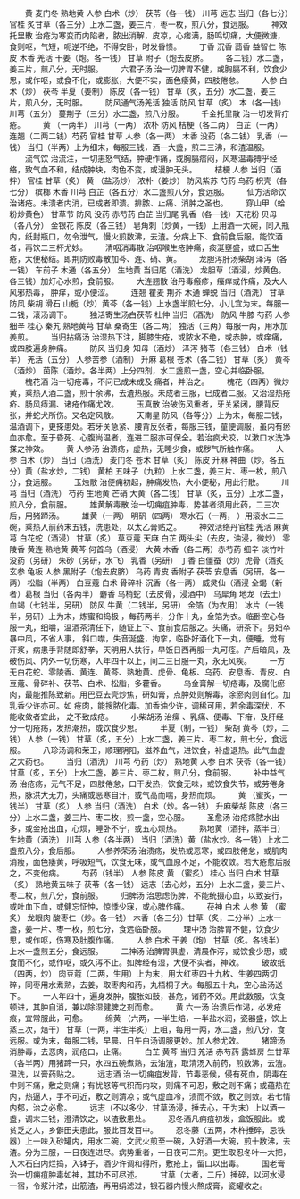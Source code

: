 <!-- { "loadSidebar": true } -->
　　黄 麦门冬 熟地黄 人参 白术（炒） 茯苓（各一钱） 川芎 远志 当归（各七分）官桂 炙甘草（各三分）上水二盏，姜三片，枣一枚，煎八分，食远服。
　　神效托里散 治疮为寒变而内陷者，脓出消解，皮凉，心痞满，肠鸣切痛，大便微溏，食则呕，气短，呃逆不绝，不得安卧，时发昏愦。
　　丁香 沉香 茴香 益智仁 陈皮 木香 羌活 干姜（炮。各一钱） 甘草 附子（炮去皮脐。
　　各二钱）水二盏，姜三片，煎八分，无时服。
　　六君子汤 治一切脾胃不健，或胸膈不利，饮食少思，或作呕，或食不化，或膨胀，大便不实，面色痿黄，四肢倦怠。
　　人参 白术（炒） 茯苓 半夏（姜制） 陈皮（各一钱） 甘草（炙，五分）水二盏，姜三片，煎八分，无时服。
　　防风通气汤羌活 独活 防风 甘草（炙） 本（各一钱） 川芎（五分） 蔓荆子（三分）水二盏，煎八分服。
　　千金托里散 治一切发背疔疮。
　　黄 （一两半） 川芎（一两） 浓朴 防风 桔梗（各二两） 白芷（一两） 连翘（二两二钱）芍药 官桂 甘草 人参（各一两） 木香 没药（各二钱） 乳香（一钱） 当归（半两）上为细末，每服三钱，酒一大盏，煎二三沸，和渣温服。
　　流气饮 治流注，一切恚怒气结，肿硬作痛，或胸膈痞闷，风寒温毒搏乎经络，致气血不和，结成肿块，肉色不变，或漫肿无头。
　　桔梗 人参 当归（酒拌） 官桂 甘草（炙） 黄 （盐汤炒） 浓朴（姜炒） 防风紫苏 芍药 乌药 枳壳（各七分） 槟榔 木香 川芎 白芷（各五分）水二盏煎八分，食远服。
　　仙方活命饮 治诸疮。未溃者内消，已成者即溃。排脓、止痛、消肿之圣也。
　　穿山甲（蛤粉炒黄色） 甘草节 防风 没药 赤芍药 白芷 当归尾 乳香（各一钱）天花粉 贝母（各八分） 金银花 陈皮（各三钱） 皂角刺（炒黄，一钱）上用酒一大碗，同入瓶内，纸封瓶口，勿令泄气，慢火煎数沸，去渣。分病上下、食前食后服。能饮酒者，再饮二三杯尤妙。
　　清咽消毒散 治咽喉生疮肿痛，痰涎壅盛，或口舌生疮，大便秘结。即荆防败毒散加芩、连、硝、黄。
　　龙胆泻肝汤柴胡 泽泻（各一钱） 车前子 木通（各五分） 生地黄 当归尾（酒洗） 龙胆草（酒浸，炒黄色。各三钱）加灯心水煎，食前服。
　　大连翘散 治丹毒瘢疹，瘙痒或作痛，及大人风邪热毒， 肿痒，或小便涩。
　　连翘 瞿麦 荆芥 木通 蝉蜕 当归（酒洗） 甘草 防风 柴胡 滑石 山栀（炒）黄芩（各一钱）上水盏半煎七分。小儿宜为末。每服一二钱，滚汤调下。
　　独活寄生汤白茯苓 杜仲 当归（酒洗） 防风 牛膝 芍药 人参 细辛 桂心 秦艽 熟地黄芎 甘草 桑寄生（各二两） 独活（三两）每服一两，用水加姜煎。
　　当归拈痛汤 治湿热下注，脚膝生疮，或脓水不绝，或赤肿，或痒痛，或四肢遍身肿痛。
　　防风 当归身 知母（酒炒） 泽泻 猪苓（各三钱） 白术（钱半） 羌活（五分） 人参苦参（酒制） 升麻 葛根 苍术（各二钱） 甘草（炙） 黄芩（酒炒） 茵陈（酒炒。各半两）上分四剂，水二盏煎一盏，空心并临卧服。
　　槐花酒 治一切疮毒，不问已成未成及 痛者，并治之。
　　槐花（四两）微炒黄，乘热入酒二盏，煎十余沸，去渣热服。未成者三服，已成者二服。又治湿热疮疥、肠风痔漏、诸疮作痛尤效。
　　玉真散 治破伤风重者，牙关紧闭，腰背反张，并蛇犬所伤。又名定风散。
　　天南星 防风（各等分）上为末，每服二钱，温酒调下，更搽患处。若牙关急紧、腰背反张者，每服三钱，童便调服，虽内有瘀血亦愈。至于昏死、心腹尚温者，连进二服亦可保全。若治疯犬咬，以漱口水洗净搽之神效。
　　黄 人参汤 治溃疡，虚热，无睡少食，或秽气所触作痛。
　　人参 白术（炒） 当归（酒洗） 麦门冬 苍术 甘草（炙） 陈皮 升麻 神曲（炒。各五分）黄（盐水炒，二钱） 黄柏 五味子（九粒）上水二盏，姜三片、枣一枚，煎八分，食远服。
　　玉烛散 治便痈初起，肿痛发热，大小便秘，用此行散。
　　川芎 当归（酒洗） 芍药 生地黄 芒硝 大黄（各二钱） 甘草（炙，五分）上水二盏，煎八分，食前服。
　　雄黄解毒散 治一切痈疽肿毒，势甚者须用此药，二三次后，用猪蹄汤。
　　雄黄（一两） 明矾（四两） 寒水石（一两， ）用滚水二三碗，乘热入前药末五钱，洗患处，以太乙膏贴之。
　　神效活络丹官桂 羌活 麻黄 芎 白花蛇（酒浸） 甘草（炙） 草豆蔻 天麻 白芷 两头尖（去皮，油浸，微炒） 零陵香 黄连 熟地黄 黄芩 何首乌（酒浸） 大黄 木香（各二两）赤芍药 细辛 淡竹叶 没药（另研） 朱砂（另研，水飞） 乳香（另研） 丁香 白僵蚕（炒）虎骨（酒炙 玄参 龟板 人参 黑附子（炮去皮脐） 乌药 青皮 香附子 茯苓 安息香（另研。各一两） 松脂（半两） 白豆蔻 白术 骨碎补 沉香（各一两） 威灵仙（酒浸 全蝎（新者）葛根 当归（各两半） 麝香 乌梢蛇（去皮骨，浸酒中） 乌犀角 地龙（去土）血竭（七钱半，另研） 防风 牛黄（二钱半，另研） 金箔（为衣用） 冰片（一钱半，另研）上为末，炼蜜和捣极 ，每药两半，分作十丸，金箔为衣。临卧空心各服一丸，细嚼，温酒茶清任下，随证上下、食前食后服之。头痛，研茶下。男妇卒暴中风，不省人事， 斜口噤，失音涎盛，拘挛，临卧好酒化下一丸，便睡，觉有汗浆，病患手背随即舒拳，天明用人扶行，早饭日西再服一丸可痊。产后暗风，及破伤风、内外一切伤寒，人年四十以上，间二三日服一丸，永无风疾。
　　一方无白花蛇、零陵香、黄连、黄芩、熟地黄、虎骨、龟板、乌药、安息香、青皮、白豆蔻、骨碎补、茯苓、白术、松脂，多藿香。
　　乌金膏解一切疮毒，及腐化瘀肉，最能推陈致新。用巴豆去壳炒焦，研如膏，点肿处则解毒，涂瘀肉则自化。加乳香少许亦可。如 疮肉，能搜脓化毒。加香油少许，调稀可用，若余毒深伏，不能收敛者宜此， 之不致成疮。
　　小柴胡汤 治瘰 、乳痛、便毒、下疳，及肝经分一切疮疡，发热潮热，或饮食少思。
　　半夏（制，一钱） 柴胡 黄芩（炒，二钱） 人参（一钱） 甘草（炙，五分）上水二盏，姜三片、枣二枚，煎七分，食远服。
　　八珍汤调和荣卫，顺理阴阳，滋养血气，进饮食，补虚退热。此气血虚之大药也。
　　当归（酒洗） 川芎 芍药（炒） 熟地黄 人参 白术 茯苓（各一钱） 甘草（炙，五分）上水二盏，姜三片、枣二枚，煎八分，食前服。
　　补中益气汤 治疮疡，元气不足，四肢倦怠，口干发热，饮食无味，或饮食失节，或劳倦身热，脉洪大无力，头痛或恶寒自汗，或气高而喘，身热而烦。
　　黄 （蜜炙，一钱半） 甘草（炙） 人参 当归（酒洗） 白术（炒。各一钱） 升麻柴胡 陈皮（各三分）上水二盏，姜三片、枣二枚，煎一盏，空心服。
　　圣愈汤 治疮疡脓水出多，或金疮出血，心烦，睡卧不宁，或五心烦热。
　　熟地黄（酒拌，蒸半日） 生地黄（酒洗） 川芎 人参（各半两） 当归（酒洗）黄（盐水炒。各一钱）上水二盏煎八分，食后服。
　　人参养荣汤 治溃疡，发热或恶寒，或四肢倦怠，或肌肉消瘦，面色痿黄，呼吸短气，饮食无味，或气血原不足，不能收敛。若大疮愈后服之，不变他病。
　　芍药（钱半） 人参 陈皮 黄 （蜜炙） 桂心 当归 白术 甘草（炙） 熟地黄五味子 茯苓（各一钱） 远志（去心炒，五分）上水二盏，姜三片、枣二枚，煎八分，食前服。
　　归脾汤 治思虑伤脾，不能统摄心血，以致妄行，或吐血下血，或健忘怔忡，惊悸少寐，或心脾作痛。
　　茯神 白术 人参 黄 （蜜炙） 龙眼肉 酸枣仁（炒。各一钱） 木香（各三分）甘草（炙，二分半）上水一盏，姜一片、枣一枚，煎七分，食远临卧服。
　　理中汤 治脾胃不健，饮食少思，或作呕，伤寒及肚腹作痛。
　　人参 白术 干姜（炮） 甘草（炙。各钱半）上水一盏煎五分，食远服。
　　二神汤 治脾胃俱虚，清晨作泻，或饮食少思，或食而不化，或作呕，或久泻不止。如脾经有湿，大便不实者，神效。
　　破故纸（四两，炒） 肉豆蔻（二两，生用）上为末，用大红枣四十九枚、生姜四两切碎，同枣用水煮熟，去姜，取枣肉和药，丸梧桐子大。每服五十丸，空心盐汤送下。
　　一人年四十，遍身发肿，腹胀如鼓，甚危，诸药不效。用此数服，饮食顿进，其肿自消，兼以除湿健脾之剂而愈。
　　黄 六一汤 治溃后作渴，必发疮痕，宜常服此，可愈。
　　绵黄 （六两，一半生焙，一半盐水润，瓷器盛，饮上蒸三次，焙干） 甘草（一两，半生半炙）上咀，每用一两，水二盏，煎八分，食远服。或为末，每服二钱，早晨、日午白汤调服更妙。加人参尤效。
　　猪蹄汤消肿毒，去恶肉，润疮口，止痛。
　　白芷 黄芩 当归 羌活 赤芍药 露蜂房 生甘草（各半两）用猪蹄一只，水四五碗煮熟，去油渣，取清汤入前药，煎数沸，去渣。温洗，以膏药贴之。
　　远志酒 治一切痈疽发背，节毒恶候，侵有死血，阴毒在中则不痛，敷之则痛；有忧怒等气积而内攻，则痛不可忍，敷之则不痛；或蕴热在内，热逼人，手不可近，敷之则清凉；或气虚血冷，溃而不敛，敷之则敛。若七情内郁，治之必愈。
　　远志（不以多少，甘草汤浸，捶去心，干为末）上以酒一盏，调末三钱，澄清饮之，以渣敷患处。
　　忍冬酒凡痈疽初发，盒饭服此。或贫乏之人，乡僻田夫患此，服此百发百中。
　　忍冬藤（五两，木杵捶碎，忌铁器）上一味入砂罐内，用水二碗，文武火煎至一碗，入好酒一大碗，煎十数沸，去渣。分为三服，一日夜连进尽。病势重者，一日夜可二剂。更生取忍冬叶一大把，入木石臼内烂捣，入钵子，酒少许调和得所，敷疮上，留口以出毒。
　　国老膏 治一切痈疽肿毒如神，其功不可尽述。
　　甘草（大者，二斤）捶碎，以河水浸一宿，令浆汁浓，出筋渣，再用绢滤过，银石器内慢火熬成膏，瓷罐收之。
